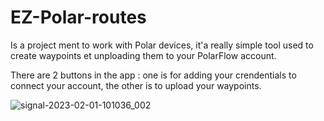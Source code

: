 # EZ-Polar-routes

Is a project ment to work with Polar devices, it'a really simple tool used to create waypoints et unploading them to your PolarFlow account.

There are 2 buttons in the app : one is for adding your crendentials to connect your account, the other is to upload your waypoints.

![signal-2023-02-01-101036_002](https://user-images.githubusercontent.com/1192256/216000756-160ce487-994c-458b-8c0b-8a07616b0fdf.png)
